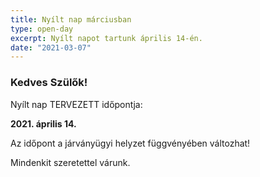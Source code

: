 ```yaml
---
title: Nyílt nap márciusban
type: open-day
excerpt: Nyílt napot tartunk április 14-én.
date: "2021-03-07"
---
```


### Kedves Szülők!

Nyílt nap TERVEZETT időpontja:

**2021. április 14.**

Az időpont a járványügyi helyzet függvényében változhat!

Mindenkit szeretettel várunk.
